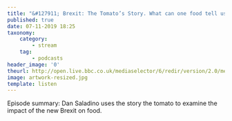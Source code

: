 ```yaml
---
title: "&#127911; Brexit: The Tomato’s Story. What can one food tell us about the future?"
published: true
date: 07-11-2019 18:25
taxonomy:
    category:
        - stream
    tag:
        - podcasts
header_image: '0'
theurl: http://open.live.bbc.co.uk/mediaselector/6/redir/version/2.0/mediaset/audio-nondrm-download/proto/http/vpid/p07s6zgn.mp3
image: artwork-resized.jpg
template: listen
--- 
```

Episode summary: Dan Saladino uses the story the tomato to examine the impact of the new Brexit on food.
